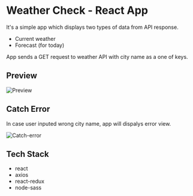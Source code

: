 # Weather Check - React App
It's a simple app which displays two types of data from API response. 
- Current weather
- Forecast (for today)

App sends a GET request to weather API with city name as a one of keys.

## Preview
![Preview](https://media.giphy.com/media/srBLwLOgSYTgyayX8x/giphy.gif)


## Catch Error
In case user inputed wrong city name, app will dispalys error view.

![Catch-error](https://media.giphy.com/media/Xc7SR1RI29cHYqxFUg/giphy.gif)
## Tech Stack
- react
- axios
- react-redux
- node-sass

